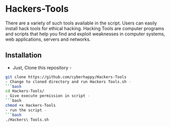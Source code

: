 # Hackers-Tools
There are a variety of such tools available in the script. Users can easily install hack tools for ethical hacking.
Hacking Tools are computer programs and scripts that help you find and exploit weaknesses in computer systems, web applications, servers and networks.
## Installation

- Just, Clone this repository -
```bash
git clone https://github.com/cyberhappy/Hackers-Tools
- Change to cloned directory and run Hackers Tools.sh -
```bash
cd Hackers-Tools/
- Give execute permission in script -
```bash
chmod +x Hackers-Tools
- run the script -
```bash
./Hackers\ Tools.sh
